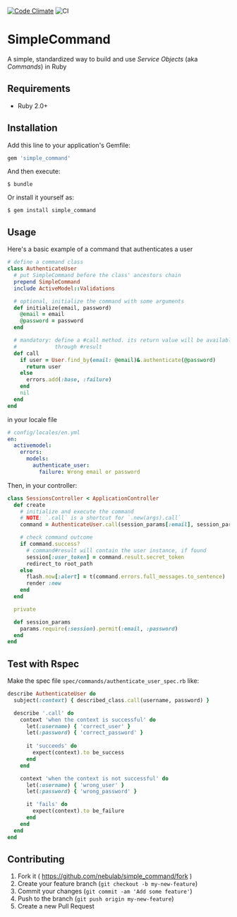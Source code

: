[![Code Climate](https://codeclimate.com/github/nebulab/simple_command/badges/gpa.svg)](https://codeclimate.com/github/nebulab/simple_command)
![CI](https://github.com/nebulab/simple_command/actions/workflows/ci.yml/badge.svg)

# SimpleCommand

A simple, standardized way to build and use _Service Objects_ (aka _Commands_) in Ruby

## Requirements

* Ruby 2.0+

## Installation

Add this line to your application's Gemfile:

```ruby
gem 'simple_command'
```

And then execute:

    $ bundle

Or install it yourself as:

    $ gem install simple_command

## Usage

Here's a basic example of a command that authenticates a user

```ruby
# define a command class
class AuthenticateUser
  # put SimpleCommand before the class' ancestors chain
  prepend SimpleCommand
  include ActiveModel::Validations

  # optional, initialize the command with some arguments
  def initialize(email, password)
    @email = email
    @password = password
  end

  # mandatory: define a #call method. its return value will be available
  #            through #result
  def call
    if user = User.find_by(email: @email)&.authenticate(@password)
      return user
    else
      errors.add(:base, :failure)
    end
    nil
  end
end
```

in your locale file
```yaml
# config/locales/en.yml
en:
  activemodel:
    errors:
      models:
        authenticate_user:
          failure: Wrong email or password
```

Then, in your controller:

```ruby
class SessionsController < ApplicationController
  def create
    # initialize and execute the command
    # NOTE: `.call` is a shortcut for `.new(args).call`
    command = AuthenticateUser.call(session_params[:email], session_params[:password])

    # check command outcome
    if command.success?
      # command#result will contain the user instance, if found
      session[:user_token] = command.result.secret_token
      redirect_to root_path
    else
      flash.now[:alert] = t(command.errors.full_messages.to_sentence)
      render :new
    end
  end

  private

  def session_params
    params.require(:session).permit(:email, :password)
  end
end
```

## Test with Rspec
Make the spec file `spec/commands/authenticate_user_spec.rb` like:

```ruby
describe AuthenticateUser do
  subject(:context) { described_class.call(username, password) }

  describe '.call' do
    context 'when the context is successful' do
      let(:username) { 'correct_user' }
      let(:password) { 'correct_password' }
      
      it 'succeeds' do
        expect(context).to be_success
      end
    end

    context 'when the context is not successful' do
      let(:username) { 'wrong_user' }
      let(:password) { 'wrong_password' }

      it 'fails' do
        expect(context).to be_failure
      end
    end
  end
end
```

## Contributing

1. Fork it ( https://github.com/nebulab/simple_command/fork )
2. Create your feature branch (`git checkout -b my-new-feature`)
3. Commit your changes (`git commit -am 'Add some feature'`)
4. Push to the branch (`git push origin my-new-feature`)
5. Create a new Pull Request
